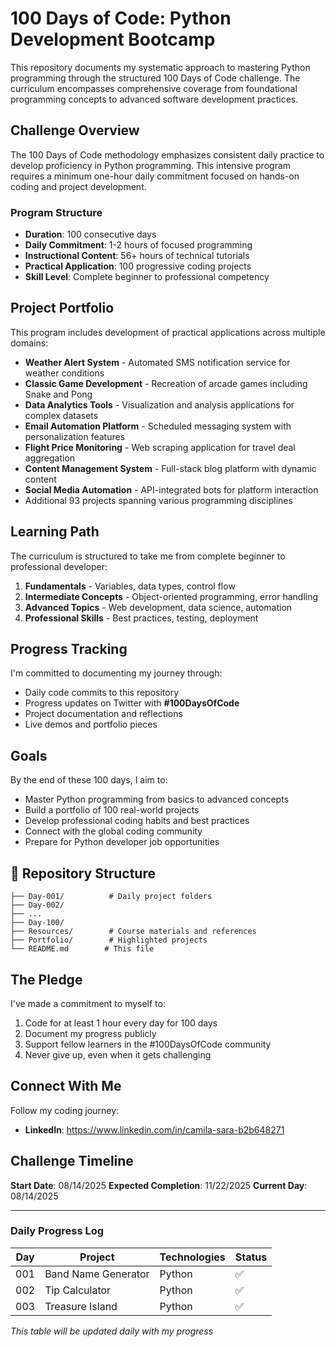 # 100 Days of Code: Python Development Bootcamp

This repository documents my systematic approach to mastering Python programming through the structured 100 Days of Code challenge. The curriculum encompasses comprehensive coverage from foundational programming concepts to advanced software development practices.

## Challenge Overview

The 100 Days of Code methodology emphasizes consistent daily practice to develop proficiency in Python programming. This intensive program requires a minimum one-hour daily commitment focused on hands-on coding and project development.

### Program Structure
- **Duration**: 100 consecutive days
- **Daily Commitment**: 1-2 hours of focused programming
- **Instructional Content**: 56+ hours of technical tutorials
- **Practical Application**: 100 progressive coding projects
- **Skill Level**: Complete beginner to professional competency

## Project Portfolio

This program includes development of practical applications across multiple domains:

- **Weather Alert System** - Automated SMS notification service for weather conditions
- **Classic Game Development** - Recreation of arcade games including Snake and Pong
- **Data Analytics Tools** - Visualization and analysis applications for complex datasets
- **Email Automation Platform** - Scheduled messaging system with personalization features
- **Flight Price Monitoring** - Web scraping application for travel deal aggregation
- **Content Management System** - Full-stack blog platform with dynamic content
- **Social Media Automation** - API-integrated bots for platform interaction
- Additional 93 projects spanning various programming disciplines

## Learning Path

The curriculum is structured to take me from complete beginner to professional developer:

1. **Fundamentals** - Variables, data types, control flow
2. **Intermediate Concepts** - Object-oriented programming, error handling
3. **Advanced Topics** - Web development, data science, automation
4. **Professional Skills** - Best practices, testing, deployment

## Progress Tracking

I'm committed to documenting my journey through:

-  Daily code commits to this repository
-  Progress updates on Twitter with **#100DaysOfCode**
-  Project documentation and reflections
-  Live demos and portfolio pieces

## Goals

By the end of these 100 days, I aim to:

- Master Python programming from basics to advanced concepts
- Build a portfolio of 100 real-world projects
- Develop professional coding habits and best practices
- Connect with the global coding community
- Prepare for Python developer job opportunities

## 📁 Repository Structure

```
├── Day-001/          # Daily project folders
├── Day-002/          
├── ...
├── Day-100/
├── Resources/        # Course materials and references
├── Portfolio/        # Highlighted projects
└── README.md        # This file
```

##  The Pledge

I've made a commitment to myself to:
1. Code for at least 1 hour every day for 100 days
2. Document my progress publicly
3. Support fellow learners in the #100DaysOfCode community
4. Never give up, even when it gets challenging

##  Connect With Me

Follow my coding journey:
- **LinkedIn**: https://www.linkedin.com/in/camila-sara-b2b648271



##  Challenge Timeline

**Start Date**: 08/14/2025
**Expected Completion**: 11/22/2025
**Current Day**: 08/14/2025

---

###  Daily Progress Log

| Day |        Project      | Technologies | Status |
|-----|---------------------|--------------|--------|
| 001 | Band Name Generator | Python       |   ✅  |
| 002 | Tip Calculator      | Python       |   ✅  |
| 003 | Treasure Island     | Python       |   ✅  |

*This table will be updated daily with my progress*
